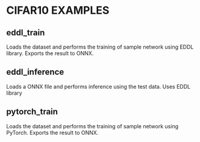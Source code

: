 # CIFAR10 EXAMPLES

## eddl_train
Loads the dataset and performs the training of sample network using EDDL library. Exports the result to ONNX.

## eddl_inference
Loads a ONNX file and performs inference using the test data. Uses EDDL library

## pytorch_train
Loads the dataset and performs the training of sample network using PyTorch. Exports the result to ONNX.
